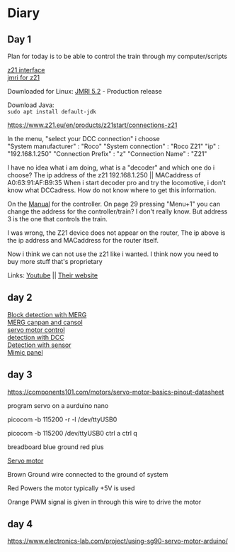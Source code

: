 # Diary

## Day 1
Plan for today is to be able to control the train through my computer/scripts

[z21 interface](https://www.z21.eu/en/products/z21/connections-z21#52-1271)  
[jmri for z21](https://www.jmri.org/help/en/html/hardware/roco/z21/index.shtml#RocoZ21Ethernet)

Downloaded for Linux: [JMRI 5.2](https://www.jmri.org/download/index.shtml#prod-rel) - Production release

Download Java:  
`sudo apt install default-jdk`  

https://www.z21.eu/en/products/z21start/connections-z21



In the menu, "select your DCC connection" i choose  
"System manufacturer" : "Roco"
"System connection" : "Roco Z21"
"ip" : "192.168.1.250"
"Connection Prefix" : "z"
"Connection Name" : "Z21"


I have no idea what i am doing, what is a "decoder" and which one do i choose?
The ip address of the z21 192.168.1.250 ||  MACaddress of A0:63:91:AF:B9:35
When i start decoder pro and try the locomotive, i don't know what DCCadress.
How do not know where to get this information.


On the [Manual](https://www.z21.eu/media/Kwc_Basic_DownloadTag_Component/47-1122-676-9476-7721-downloadTag/default/1ae598c7/1666183875/10810-multimaus-sv.pdf) for the controller. On page 29 pressing "Menu+1"
you can change the address for the controller/train? I don't really know.
But address 3 is the one that controls the train.


I was wrong, the Z21 device does not appear on the router, The ip above is 
the ip address and MACaddress for the router itself.

Now i think we can not use the z21 like i wanted. I think now you need to buy 
more stuff that's proprietary

Links:
[Youtube](https://www.youtube.com/watch?v=cCQGqAJGVwo)  ||
[Their website](https://www.roco.cc/ren/products/control/accessories/10814-z21-wlan-package.html)


## day 2

[Block detection with MERG](https://www.youtube.com/watch?v=BviPcd8-Vt0)  
[MERG canpan and cansol](https://www.youtube.com/watch?v=jGefnAzpq3w)  
[servo motor control](https://www.youtube.com/watch?v=fHAPXAcW9ZQ)  
[detection with DCC](https://www.youtube.com/watch?v=DtYzP5RgcsA)  
[Detection with sensor](https://www.youtube.com/watch?v=yDWI4ujtuIY)  
[Mimic panel](https://www.youtube.com/watch?v=-qEL5MGZXB4)  


## day 3


https://components101.com/motors/servo-motor-basics-pinout-datasheet


program servo on a aurduino nano

picocom -b 115200 -r -l /dev/ttyUSB0

picocom -b 115200 /dev/ttyUSB0
ctrl a ctrl q

breadboard
blue ground
red plus

[Servo motor](https://components101.com/motors/servo-motor-basics-pinout-datasheet)

Brown
Ground wire connected to the ground of system

Red
Powers the motor typically +5V is used

Orange
PWM signal is given in through this wire to drive the motor



## day 4
https://www.electronics-lab.com/project/using-sg90-servo-motor-arduino/

